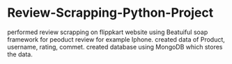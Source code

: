 # Review-Scrapping-Python-Project
performed review scrapping on flippkart website using Beatuiful soap framework for peoduct review for example Iphone.
created data of Product, username, rating, commet.
created database using MongoDB which stores the data.
